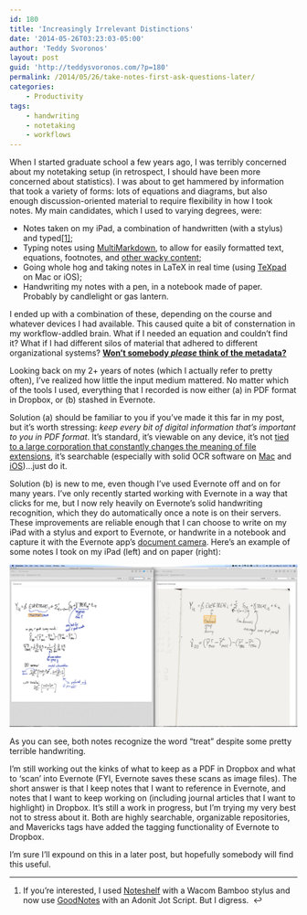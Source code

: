 ```yaml
---
id: 180
title: 'Increasingly Irrelevant Distinctions'
date: '2014-05-26T03:23:03-05:00'
author: 'Teddy Svoronos'
layout: post
guid: 'http://teddysvoronos.com/?p=180'
permalink: /2014/05/26/take-notes-first-ask-questions-later/
categories:
    - Productivity
tags:
    - handwriting
    - notetaking
    - workflows
---
```


When I started graduate school a few years ago, I was terribly concerned about my notetaking setup (in retrospect, I should have been more concerned about statistics). I was about to get hammered by information that took a variety of forms: lots of equations and diagrams, but also enough discussion-oriented material to require flexibility in how I took notes. My main candidates, which I used to varying degrees, were:
<ul>
	<li>Notes taken on my iPad, a combination of handwritten (with a stylus) and typed<a id="fnref:1" class="footnote" title="see footnote" href="#fn:1">[1]</a>;</li>
	<li>Typing notes using <a href="http://fletcherpenney.net/multimarkdown/">MultiMarkdown</a>, to allow for easily formatted text, equations, footnotes, and <a href="https://github.com/fletcher/MultiMarkdown/wiki/MultiMarkdown-Syntax-Guide">other wacky content</a>;</li>
	<li>Going whole hog and taking notes in LaTeX in real time (using <a href="https://www.texpadapp.com/">TeXpad</a> on Mac or iOS);</li>
	<li>Handwriting my notes with a pen, in a notebook made of paper. Probably by candlelight or gas lantern.</li>
</ul>
I ended up with a combination of these, depending on the course and whatever devices I had available. This caused quite a bit of consternation in my workflow-addled brain. What if I needed an equation and couldn’t find it? What if I had different silos of material that adhered to different organizational systems? <strong><a href="http://www.youtube.com/watch?v=Qh2sWSVRrmo&amp;feature=kp">Won’t somebody <em>please</em> think of the metadata?</a></strong>

Looking back on my 2+ years of notes (which I actually refer to pretty often), I’ve realized how little the input medium mattered. No matter which of the tools I used, everything that I recorded is now either (a) in PDF format in Dropbox, or (b) stashed in Evernote.

Solution (a) should be familiar to you if you’ve made it this far in my post, but it’s worth stressing: <em>keep every bit of digital information that’s important to you in PDF format</em>. It’s standard, it’s viewable on any device, it’s not <a href="http://en.wikipedia.org/wiki/List_of_Microsoft_Office_filename_extensions">tied to a large corporation that constantly changes the meaning of file extensions</a>, it’s searchable (especially with solid OCR software on <a href="http://smilesoftware.com/PDFpen/index.html">Mac</a> and <a href="http://smilesoftware.com/PDFpen/Scan/index.html">iOS</a>)…just do it.

Solution (b) is new to me, even though I’ve used Evernote off and on for many years. I’ve only recently started working with Evernote in a way that clicks for me, but I now rely heavily on Evernote’s solid handwriting recognition, which they do automatically once a note is on their servers. These improvements are reliable enough that I can choose to write on my iPad with a stylus and export to Evernote, or handwrite in a notebook and capture it with the Evernote app’s <a href="http://www.christopher-mayo.com/?p=876">document camera</a>. Here’s an example of some notes I took on my iPad (left) and on paper (right):

![](/assets/img/2014-05-evernote-handwriting-recognition.png)

As you can see, both notes recognize the word “treat” despite some pretty terrible handwriting.

I’m still working out the kinks of what to keep as a PDF in Dropbox and what to ‘scan’ into Evernote (FYI, Evernote saves these scans as image files). The short answer is that I keep notes that I want to reference in Evernote, and notes that I want to keep working on (including journal articles that I want to highlight) in Dropbox. It’s still a work in progress, but I’m trying my very best not to stress about it. Both are highly searchable, organizable repositories, and Mavericks tags have added the tagging functionality of Evernote to Dropbox.

I’m sure I’ll expound on this in a later post, but hopefully somebody will find this useful.
* * *

  1. If you’re interested, I used [Noteshelf](http://www.fluidtouch.biz/noteshelf/) with a Wacom Bamboo stylus and now use [GoodNotes](http://www.goodnotesapp.com/) with an Adonit Jot Script. But I digress.  ↩
